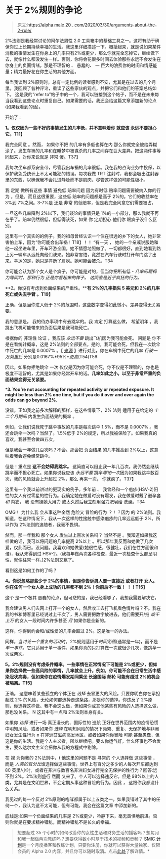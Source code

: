 # 关于 2%规则的争论

> 原文:[https://alpha male 20 . com/2020/03/30/arguments-about-the-2-rule/](https://alphamale20.com/2020/03/30/arguments-regarding-the-2-rule/)

2%法则是我经常讨论的阿尔法男性 2.0 工具箱中的基础工具之一。这将有助于确保你过上长期持续幸福的生活。我这里详细描述一下[](https://blackdragonblog.com/2013/12/22/the-2-rule/)。概括起来，就是说如果某件 消极的事情发生在你身上的几率只有2%或更少，那么你就完全忘掉它，继续做下去，就像什么都没发生一样。否则，你将会花很多时间去体验那些永远不会发生在你身上的负面情绪。那是不理智的 、 愚蠢的、 一 巨大的浪费你的时间和情感能量；精力最好花在你生活的其他方面。

每当我谈到 2%原则时，总有一定比例的读者感到不安，尤其是在过去的几个月里。我回顾了各种评论，重读了这些家伙的观点，并把它们和他们的答案总结如下。 这是我的“refer to”帖子中的一个，我可以链接到这个帖子，而不是在未来每当我看到这些论点时重复自己。如果需要的话，我还会给这篇文章添加新的论点(如果我看到的话)。

开始了 :

**1。仅仅因为一些不好的事情发生的几率低，并不意味着你** **就应该** **永远不要担心它。T11】**

我完全同意 。然而， 如果你不把 的几率有多低也算在内 那么你就完全被给弄糊涂了。发生车祸的几率和在睡梦中被谋杀的几率之间存在巨大差异。把这两件事等同起来，对你来说就是 非常 傻。T37】

我每次坐车都系安全带，尽管我出车祸的几率很低。我在我的咨询业务中投保，以保护我免受统计上不太可能犯的错误。每次我做 TRT 注射时，我都会吸出注射器里的东西，以确保我不会扎进静脉而不是肌肉，尽管这样做的可能性极小。

我 定期 做所有这些 事情 避免低 赔率问题 因为有时低 赔率问题需要被纳入你的行为 。但是，而且这很重要，这些低 赔率的问题都是高于 2%的。它们的收益率在 3%到 7%之间。3-7%是 还是 非常 的低赔率，但是我完全同意它们需要被占。

一旦这些几率降到 2%以下，我们谈论的事情只是 1%的一小部分，那么我就不再在乎了。赔率仍然很低，但低得该死，如果 你 定期担心 他们你 跟疯子没什么区别。

这里有一个真实的的例子。我的祖母曾经认识一个住在很远的乡下的女人，她非常害怕上车，因为“你可能会出车祸！T18】！！ “有一天 ， 她的一个亲戚说服她和他一起坐进车里，开车环游全国。她不情愿地照做了。一切都很好，直到她看到路上另一辆车从远处向他们驶来。她非常害怕，竟然在汽车行驶时打开车门跳了出来。幸运的是，她只是摔断了肩膀。她可能会被杀。T34

你可能会认为那个女人是个疯子，你可能是对的，但当你把所有低 - *几率问题视为等同时，那种行为 *正是你看起来的样子。* 这简直是近乎疯狂的行为。*

**2。你没有考虑到负面结果的严重性。****有 2%的几率损失 5 美元和 2%的几率** **死亡或失去手臂** **。T19】**

正确，但是当你进入低于 2%的范围时，这些数字变得如此微小，差异变得无关紧要。

我的意思是。 我的待办事项中有去跳伞的。我 肯定 打算这么做， 希望明年 。我跳出飞机可能带来的负面后果是我可能死亡。

根据你的 非理性 论证 ，我应该 *永远不要* 跳出飞机因为我可能会死。 问题是 你不是在看统计概率，这是 2%法则的全部要点。是的，我可能会死，但我在一次跳伞中死亡的几率是 0.0007% 。【 [来源](https://www.seeker.com/how-common-are-skydiving-accidents-1765419215.html) 】进行对比，你在车祸中死亡的几率 *行驶一万英里后* 分别是0.0167%*95%**更高*(T54)T56

因此，如果你拒绝跳伞 一次 仅仅是因为你可能会死，你不仅是不理智的，你也是极度不理智的，尤其是如果你经常开车的话。**几率如此之小，以至于非常严重的负面结果变得无关紧要。**

***3\. You’re not accounting for repeated activity or repeated exposure. It might be less than 2% one time, but if you do it over and over again the odds can go beyond 2%.**

没错。正如我之前多次解释的那样，在这些情景下，2% 法则 适用于在给定的 *十二个月期间* 内发生负面结果的概率 *。*

例如，让我们说我死于跳伞事故的几率是每次跳伞 1.5%，而不是 0.0007% 。我还会跳伞一次吗？当然了。1.5%低于 2%的规定，所以我被保险了。如果我真的喜欢，我甚至会做四五次。

但是我会一年做几百次吗？不会。那会把 负面结果 的几率推高到 2%以上，这意味着我会避免经常跳伞。

但是！重点是 **这不会妨碍我跳伞。** 这简直可以阻止我一年几百次。我仍然会继续跳伞而不担心死亡。如果你说我应该 *永远不要* 跳伞*哪怕一次*因为如果我跳伞数百次，我的风险就会上升超过 2%，那么 再来一次， 你就疯了。T37】

这里有一个我以前讲过的更现实的例子。多年前 、 我曾经和一个疱疹(HSV-2)阳性的女人有过零星的性行为。我确定她在做爱时没有爆发，我在做爱时戴了避孕套 *和* 内衣， 我 没有操她太用力 或太久然后我立刻用强力肥皂给 洗澡。T34

OMG！ 为什么我 会从事这种全然 危险又 冒险的行为 ？！？因为 的 2%法则。我知道，在这种情况下，我从一次这样的性接触中感染疱疹的几率远远低于 2%，所以作为 2%法则的追随者，我毫不畏惧。

然而，那一年我和 那个女人 发生过上百次关系吗？ 当然不是 。我知道如果我这样做的话，我可以将问题的几率提高 2%以上 。所以那年我反而和她做了几次爱，仅此而已。没问题。我喜欢和她做爱(她很性感，很健壮，我们在性方面很和谐)，我从未得到过 HSV-2。(我每年做两次各种检查，最近一次检查什么都呈阴性，就像往常一样。)2%法则又赢了。

看到这是如何工作的了吗？

**4。你说忽略那些少于 2%的事情，但是你告诉男人要一直接近** **或者打开** **女人。你在任何一个女人身上成功的几率都不到 2%！你前后不一致！** **！！T15】**

这个 是一个极其 愚蠢的论点，但可悲的是，我已经看够了，我想我需要解决它。

我会建议男人们去网上打开一个的女人，然后收工去打飞机看色情片吗？不。我在我的书和博客里已经说过上千次了，男人需要把数字放进去。他们需要开/扫 *成千上万* 的女人一段时间内许多甚至 *月* 如果你是全新的。

这样，你得到约会和/或性爱的几率会超过 2%。这是唯一的办法。

同样，当*讨论一个重复的活动*时，2%规则适用于*时间范围*(通常是一年)，而不是*单一事件*。它只适用于单一事件，如果你真的只打算做一次或很少几次，像跳伞一次或两次。

**5。2%规则没有考虑条件概率。一些事情在正常情况下可能是 2%或更少，但如果你选择做一些高风险的事情，几率就会上升。例如，你可能不会在日常生活中感染冠状病毒，但如果你在疫情爆发期间乘坐** **长途国际** **邮轮** **可能有超过 2%的机会被隔离。T15】**

正确。 这意味着某些孤立的个体正在 *选择* 去冒更大的风险。只要你明白你在承担超过 2% 的风险，无论如何都选择走这条路，那是你的选择。你违反了 2%原则，你选择这样做。我不会这么做，但如果你或其他某些有风险的人选择这么做，那也没关系。 N 这其中有一点和 2%法则本身有关。

如果你 *选择* 进行一场 真正漫长的、国际性的 巡航 正好在世界范围内的疫情恐慌中明知风险，或者如果你 *选择* 在明知风险的情况下频繁、重复、无保护地与非洲妇女发生性行为 n 在非洲艾滋病高发地区，或者如果你你冒险 可能 甚至愚蠢，但这是你的生活。我是个人主义者，所以继续吧。要么你运气好，什么坏事也不会发生，要么达尔文主义会把你从我的方程式中剔除。

在 视 为你我的 2%法则中，t 他这里的问题不是 寻常的 个人选择做 这些事情 ，而是 *人类的百分比*谁选择做这些事情。世界上有百分之多少的人每次开车都达到 80 英里/小时，或者在非洲与数百名非洲妇女进行完全无保护的性行为？回答:远不到 2%。2%法则盛行 然而 又来了。个人可以选择违反它，但是 98%以上的人类，尤其是在文明世界，不会定期从事这种冒险的行为。因此 ， 这跟你我都没什么关系。

我见过的每一个反对 2%原则的咆哮都属于以上五类之一。如果我错过了其中的任何一个，我认为这不太可能，但有可能，我会在这篇文章 中添加新的。

底线是:如果一个负面结果的几率是 2%或更少，冷静下来，毫无畏惧地前进。否则你就是在要求精神错乱，而精神错乱不是长久的幸福。

> 想要超过 35 个小时的如何改善你的女性生活和财务生活的播客吗？想每月和我一起做两次教练吗？想要获得数小时基于技术的视频和音频？ [SMIC 计划](https://alphamale20.kartra.com/page/vIL17)是一个月度播客和教练计划，只要你注册，你就可以获得大量独家、仅限会员的 Alpha 2.0 内容，并且你可以随时取消。点击[此处](https://alphamale20.kartra.com/page/vIL17)了解详情。*